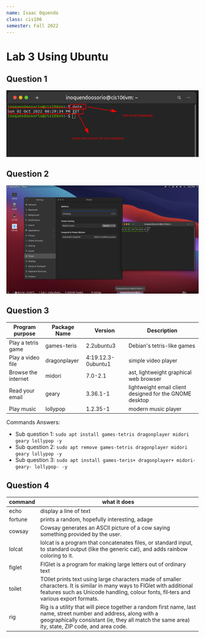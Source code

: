 ```yaml
---
name: Isaac Oquendo
class: cis106
semester: Fall 2022
---
```


# Lab 3 Using Ubuntu

## Question 1

![pic1](date-command.png)


## Question 2

![pic2](q2.png)

## Question 3


| Program purpose     | Package Name | Version            | Description                                             |
| ------------------- | ------------ | ------------------ | ------------------------------------------------------- |
| Play a tetris game  | games-teris  | 2.2ubuntu3         | Debian's tetris-like games                              |
| Play a video file   | dragonplayer | 4:19.12.3-0ubuntu1 | simple video player                                     |
| Browse the internet | midori       | 7.0-2.1            | ast, lightweight graphical web browser                  |
| Read your email     | geary        | 3.36.1-1           | lightweight email client designed for the GNOME desktop |
| Play music          | lollypop     | 1.2.35-1           | modern music player                                     |




Commands Answers:
* Sub question 1: `sudo apt install games-tetris dragonplayer midori geary lollypop -y`
* Sub question 2: `sudo apt remove games-tetris dragonplayer midori geary lollypop -y`
* Sub question 3: `sudo apt install games-teris+ dragonplayer+ midori- geary- lollypop- -y`


## Question 4

| command | what it does                                                                                                                                                                                                               |
| ------- | -------------------------------------------------------------------------------------------------------------------------------------------------------------------------------------------------------------------------- |
| echo    | display a line of text                                                                                                                                                                                                     |
| fortune | prints a random, hopefully interesting, adage                                                                                                                                                                              |
| cowsay  | Cowsay generates an ASCII picture of a cow saying something provided by the user.                                                                                                                                          |
| lolcat  | lolcat  is  a program that concatenates files, or standard input, to standard output (like the generic cat), and adds rainbow coloring to it.                                                                              |
| figlet  | FIGlet is a program for making large letters out of ordinary text                                                                                                                                                          |
| toilet  | TOIlet  prints  text  using  large characters made of smaller characters. It is similar in many ways to FIGlet with additional features such as Unicode handling, colour fonts,  fil‐ters and various export formats.      |
| rig     | Rig  is  a  utility that will piece together a random first name, last name, street number and address, along with a geographically consistant (ie, they all  match  the  same  area) ity, state, ZIP code, and area code. |